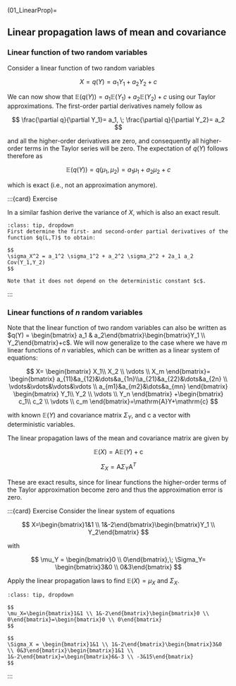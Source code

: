 (01_LinearProp)=
## Linear propagation laws of mean and covariance

### Linear function of two random variables
Consider a linear function of two random variables

$$
X = q(Y)=a_1 Y_1+ a_2 Y_2 + c
$$

We can now show that $\mathbb{E}(q(Y))= a_1 \mathbb{E}(Y_1)+a_2 \mathbb{E}(Y_2)+c$ using our Taylor approximations. The first-order partial derivatives namely follow as

$$
\frac{\partial q}{\partial Y_1}= a_1, \; \frac{\partial q}{\partial Y_2}= a_2
$$

and all the higher-order derivatives are zero, and consequently all higher-order terms in the Taylor series will be zero. The expectation of $q(Y)$ follows therefore as

$$
\mathbb{E}(q(Y))= q(\mu_1,\mu_2)=a_1 \mu_1 + a_2\mu_2 + c
$$

which is exact (i.e., not an approximation anymore).

:::{card} Exercise

In a similar fashion derive the variance of $X$, which is also an exact result.

 ```{admonition} Solution
:class: tip, dropdown
First determine the first- and second-order partial derivatives of the function $q(L,T)$ to obtain:

$$
\sigma_X^2 = a_1^2 \sigma_1^2 + a_2^2 \sigma_2^2 + 2a_1 a_2 Cov(Y_1,Y_2)
$$

Note that it does not depend on the deterministic constant $c$.
```
:::

### Linear functions of $n$ random variables 
Note that the linear function of two random variables can also be written as $q(Y) = \begin{bmatrix} a_1 & a_2\end{bmatrix}\begin{bmatrix}Y_1 \\ Y_2\end{bmatrix}+c$. We will now generalize to the case where we have $m$ linear functions of $n$ variables, which can be written as a linear system of equations:

$$ 
X= \begin{bmatrix} X_1\\ X_2 \\ \vdots \\ X_m \end{bmatrix}= \begin{bmatrix} a_{11}&a_{12}&\dots&a_{1n}\\a_{21}&a_{22}&\dots&a_{2n} \\ \vdots&\vdots&\vdots&\vdots \\ a_{m1}&a_{m2}&\dots&a_{mn} \end{bmatrix} \begin{bmatrix} Y_1\\ Y_2 \\ \vdots \\ Y_n \end{bmatrix} +\begin{bmatrix} c_1\\ c_2 \\ \vdots \\ c_m \end{bmatrix}=\mathrm{A}Y+\mathrm{c}
$$

with known $\mathbb{E}(Y)$ and covariance matrix $\Sigma_Y$, and $\mathrm{c}$ a vector with deterministic variables.

The linear propagation laws of the mean and covariance matrix are given by

$$
\mathbb{E}(X) = \mathrm{A}\mathbb{E}(Y)+\mathrm{c}
$$ 

$$
\Sigma_{X} =\mathrm{A}\Sigma_Y \mathrm{A}^T
$$

These are exact results, since for linear functions the higher-order terms of the Taylor approximation become zero and thus the approximation error is zero.

:::{card} Exercise 
Consider the linear system of equations

$$
X=\begin{bmatrix}1&1 \\ 1&-2\end{bmatrix}\begin{bmatrix}Y_1 \\ Y_2\end{bmatrix}
$$

with 

$$
\mu_Y = \begin{bmatrix}0 \\ 0\end{bmatrix},\; \Sigma_Y= \begin{bmatrix}3&0 \\ 0&3\end{bmatrix}
$$

Apply the linear propagation laws to find $\mathbb{E}(X)=\mu_X$ and $\Sigma_X$.

 ```{admonition} Solution
:class: tip, dropdown

$$
\mu_X=\begin{bmatrix}1&1 \\ 1&-2\end{bmatrix}\begin{bmatrix}0 \\ 0\end{bmatrix}=\begin{bmatrix}0 \\ 0\end{bmatrix}
$$

$$
\Sigma_X = \begin{bmatrix}1&1 \\ 1&-2\end{bmatrix}\begin{bmatrix}3&0 \\ 0&3\end{bmatrix}\begin{bmatrix}1&1 \\ 1&-2\end{bmatrix}=\begin{bmatrix}6&-3 \\ -3&15\end{bmatrix}
$$

```
:::